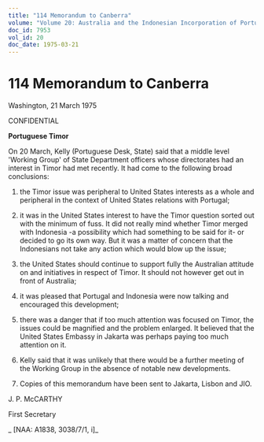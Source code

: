 ```yaml
---
title: "114 Memorandum to Canberra"
volume: "Volume 20: Australia and the Indonesian Incorporation of Portuguese Timor, 1974-1976"
doc_id: 7953
vol_id: 20
doc_date: 1975-03-21
---
```


# 114 Memorandum to Canberra

Washington, 21 March 1975

CONFIDENTIAL

**Portuguese Timor**

On 20 March, Kelly (Portuguese Desk, State) said that a middle level 'Working Group' of State Department officers whose directorates had an interest in Timor had met recently. It had come to the following broad conclusions:

  1. the Timor issue was peripheral to United States interests as a whole and peripheral in the context of United States relations with Portugal;
  2. it was in the United States interest to have the Timor question sorted out with the minimum of fuss. It did not really mind whether Timor merged with Indonesia -a possibility which had something to be said for it- or decided to go its own way. But it was a matter of concern that the Indonesians not take any action which would blow up the issue;
  3. the United States should continue to support fully the Australian attitude on and initiatives in respect of Timor. It should not however get out in front of Australia;
  4. it was pleased that Portugal and Indonesia were now talking and encouraged this development;
  5. there was a danger that if too much attention was focused on Timor, the issues could be magnified and the problem enlarged. It believed that the United States Embassy in Jakarta was perhaps paying too much attention on it.


  2. Kelly said that it was unlikely that there would be a further meeting of the Working Group in the absence of notable new developments.
  3. Copies of this memorandum have been sent to Jakarta, Lisbon and JIO.



J. P. McCARTHY

First Secretary

_ [NAA: A1838, 3038/7/1, i]_
